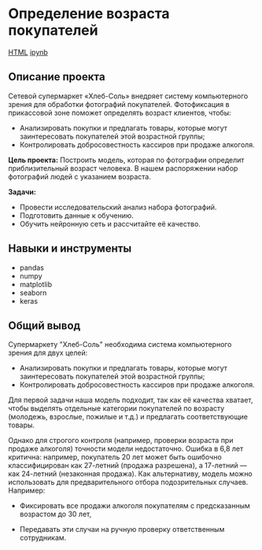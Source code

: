 # Определение возраста покупателей

[HTML](https://github.com/lodygin-mikhail/yandex-practicum-data-scientist/blob/main/Customer%20age%20prediction/Project%209.html)     [ipynb](https://github.com/lodygin-mikhail/yandex-practicum-data-scientist/blob/main/Customer%20age%20prediction/Project%209.ipynb)

## Описание проекта
Сетевой супермаркет «Хлеб-Соль» внедряет систему компьютерного зрения для обработки фотографий покупателей. Фотофиксация в прикассовой зоне поможет определять возраст клиентов, чтобы:
- Анализировать покупки и предлагать товары, которые могут заинтересовать покупателей этой возрастной группы;
- Контролировать добросовестность кассиров при продаже алкоголя.

**Цель проекта:**
Построить модель, которая по фотографии определит приблизительный возраст человека. В нашем распоряжении набор фотографий людей с указанием возраста.

**Задачи:**
- Провести исследовательский анализ набора фотографий.
- Подготовить данные к обучению.
- Обучить нейронную сеть и рассчитайте её качество.

## Навыки и инструменты

- pandas
- numpy
- matplotlib
- seaborn
- keras


## Общий вывод
Супермаркету "Хлеб-Соль" необходима система компьютерного зрения для двух целей:

- Анализировать покупки и предлагать товары, которые могут заинтересовать покупателей этой возрастной группы;
- Контролировать добросовестность кассиров при продаже алкоголя.

Для первой задачи наша модель подходит, так как её качества хватает, чтобы выделять отдельные категории покупателей по возрасту (молодежь, взрослые, пожилые и т.д.) и предлагать соответствующие товары.

Однако для строгого контроля (например, проверки возраста при продаже алкоголя) точности модели недостаточно. Ошибка в 6,8 лет критична: например, покупатель 20 лет может быть ошибочно классифицирован как 27-летний (продажа разрешена), а 17-летний — как 24-летний (незаконная продажа). Как альтернативу, модель можно использовать для предварительного отбора подозрительных случаев. Например:

- Фиксировать все продажи алкоголя покупателям с предсказанным возрастом до 30 лет,

- Передавать эти случаи на ручную проверку ответственным сотрудникам.
